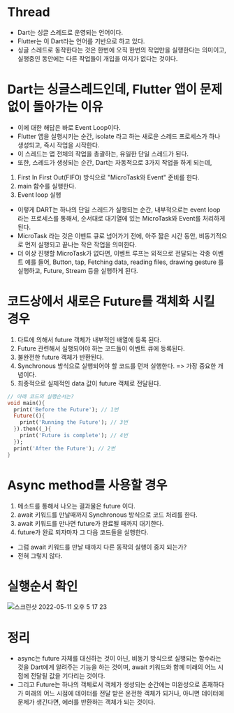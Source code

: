 # Thread
- Dart는 싱글 스레드로 운영되는 언어이다.
- Flutter는 이 Dart라는 언어를 기반으로 하고 있다.
- 싱글 스레드로 동작한다는 것은 한번에 오직 한번의 작업만을 실행한다는 의미이고, 실행중인 동안에는 다른 작업들이 개입을 여지가 없다는 것이다. 

# Dart는 싱글스레드인데, Flutter 앱이 문제 없이 돌아가는 이유
- 이에 대한 해답은 바로 Event Loop이다.
- Flutter 앱을 실행시키는 순간, isolate 라고 하는 새로운 스레드 프로세스가 하나 생성되고, 즉시 작업을 시작한다. 
- 이 스레드는 앱 전체의 작업을 총괄하는, 유일한 단일 스레드가 된다.
- 또한, 스레드가 생성되는 순간, Dart는 자동적으로 3가지 작업을 하게 되는데, 
1) First In First Out(FIFO) 방식으로 "MicroTask와 Event" 준비를 한다.
2) main 함수를 실행한다.
3) Event loop 실행
- 이렇게 DART는 하나의 단일 스레드가 실행되는 순간, 내부적으로는 event loop 라는 프로세스를 통해서, 순서대로 대기열에 있는 MicroTask와 Event를 처리하게 된다.
- MicroTask 라는 것은 이벤트 큐로 넘어가기 전에, 아주 짧은 시간 동안, 비동기적으로 먼저 실행되고 끝나는 작은 작업을 의미한다.
- 더 이상 진행할 MicroTask가 없다면, 이벤트 루프는 외적으로 전달되는 각종 이벤트 예를 들어, Button, tap, Fetching data, reading files, drawing gesture 를 실행하고, Future, Stream 등을 실행하게 된다.

# 코드상에서 새로은 Future를 객체화 시킬 경우
1) 다트에 의해서 future 객체가 내부적인 배열에 등록 된다.
2) Future 관련해서 실행되어야 하는 코드들이 이벤트 큐에 등록된다.
3) 불완전한 future 객체가 반환된다.
4) Synchronous 방식으로 실행되어야 할 코드를 먼저 실행한다. => 가장 중요한 개념이다. 
5) 최종적으로 실제적인 data 값이 future 객체로 전달된다.
```dart
// 아래 코드의 실행순서는? 
void main(){
  print('Before the Future'); // 1번 
  Future((){
    print('Running the Future'); // 3번
  }).then((_){
    print('Future is complete'); // 4번
  });
  print('After the Future'); // 2번
}
```

# Async method를 사용할 경우
1) 메소드를 통해서 나오는 결과물은 future 이다.
2) await 키워드를 만날때까지 Synchronous 방식으로 코드 처리를 한다.
3) await 키워드를 만나면 future가 완료될 때까지 대기한다.
4) future가 완료 되자마자 그 다음 코드들을 실행한다.
- 그럼 await 키워드를 만날 때까지 다른 동작의 실행이 중지 되는가?
- 전혀 그렇지 않다. 

# 실행순서 확인
![스크린샷 2022-05-11 오후 5 17 23](https://user-images.githubusercontent.com/43905552/167802396-be6a709e-b87b-4ca9-b8d2-fe1517ba13c2.png)

# 정리
- async는 future 자체를 대신하는 것이 아닌, 비동기 방식으로 실행되는 함수라는 것을 Dart에게 알려주는 기능을 하는 것이며, await 키워드와 함께 미래의 어느 시점에 전달될 값을 기다리는 것이다.
- 그리고 Future는 하나의 객체로서 객체가 생성되는 순간에는 미완성으로 존재하다가 미래의 어느 시점에 데이터를 전달 받은 온전한 객체가 되거나, 아니면 데이터에 문제가 생긴다면, 에러를 반환하는 객체가 되는 것이다.








